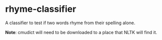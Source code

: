 # rhyme-classifier
 A classifier to test if two words rhyme from their spelling alone.

__Note__: cmudict will need to be downloaded to a place that NLTK will find it.